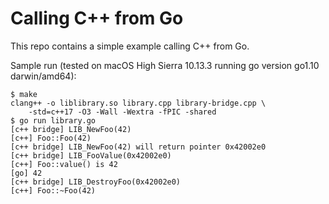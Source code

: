 # Calling C++ from Go

This repo contains a simple example calling C++ from Go.

Sample run (tested on macOS High Sierra 10.13.3 running go version go1.10 darwin/amd64):

```
$ make
clang++ -o liblibrary.so library.cpp library-bridge.cpp \
	-std=c++17 -O3 -Wall -Wextra -fPIC -shared
$ go run library.go 
[c++ bridge] LIB_NewFoo(42)
[c++] Foo::Foo(42)
[c++ bridge] LIB_NewFoo(42) will return pointer 0x42002e0
[c++ bridge] LIB_FooValue(0x42002e0)
[c++] Foo::value() is 42
[go] 42
[c++ bridge] LIB_DestroyFoo(0x42002e0)
[c++] Foo::~Foo(42)

